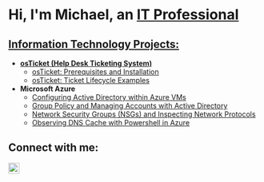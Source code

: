 <h1>Hi, I'm Michael, an <a href="https://www.linkedin.com/in/michael-flower-/">IT Professional</h1>

<h2> Information Technology Projects:</h2>

- <b>osTicket (Help Desk Ticketing System)</b>
  - [osTicket: Prerequisites and Installation](https://github.com/michaelxflow/osticket-prereqs)
  - [osTicket: Ticket Lifecycle Examples](https://github.com/michaelxflow//ticket-lifecycle)
- <b>Microsoft Azure</b>
  - [Configuring Active Directory within Azure VMs](https://github.com/michaelxflow//configure-ad)
  - [Group Policy and Managing Accounts with Active Directory](https://github.com/michaelxflow/AD-Group-Policies-and-Managing)
  - [Network Security Groups (NSGs) and Inspecting Network Protocols](https://github.com/michaelxflow/NSGs-and-Network-Protocols/tree/main)
  - [Observing DNS Cache with Powershell in Azure](https://github.com/michaelxflow/DNS-Cache-Observe/blob/main/README.md)

<h2>Connect with me:</h2>

[<img align="left" alt="Michael-Flower | LinkedIn" width="22px" src="https://cdn.jsdelivr.net/npm/simple-icons@v3/icons/linkedin.svg" />][linkedin]

[linkedin]:https://www.linkedin.com/in/michael-flower-/
